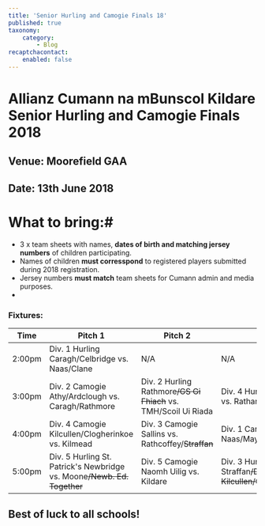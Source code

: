 ```yaml
---
title: 'Senior Hurling and Camogie Finals 18'
published: true
taxonomy:
    category:
        - Blog
recaptchacontact:
    enabled: false
---
```


# Allianz Cumann na mBunscol Kildare Senior Hurling and Camogie Finals 2018
## Venue: Moorefield GAA
## Date: 13th June 2018

# What to bring:#
* 3 x team sheets with names, **dates of birth and matching jersey numbers** of children participating.
* Names of children **must corresspond** to registered players submitted during 2018 registration.
* Jersey numbers **must match** team sheets for Cumann admin and media purposes.
* 
### Fixtures:
Time | Pitch 1 | Pitch 2 | Pitch 3
--- | --- | --- | ---
2:00pm | Div. 1 Hurling Caragh/Celbridge vs. Naas/Clane  | N/A | N/A
3:00pm | Div. 2 Camogie Athy/Ardclough vs. Caragh/Rathmore | Div. 2 Hurling Rathmore~~/GS Gi Fhiach~~ vs. TMH/Scoil Ui Riada | Div. 4 Hurling GS Chill Dara vs. Rathangan/Kildare 
4:00pm | Div. 4 Camogie Kilcullen/Clogherinkoe vs. Kilmead | Div. 3 Camogie Sallins vs. Rathcoffey/~~Straffan~~ | Div. 1 Camogie Clane vs. Naas/Maynooth
5:00pm | Div. 5 Hurling St. Patrick's Newbridge vs. Moone~~/Newb. Ed. Together~~ | Div. 5 Camogie Naomh Uilig vs. Kildare | Div. 3 Hurling Straffan~~/Dunlavin~~ vs. ~~Kilcullen/~~Cappagh~~/Prosperous~~

## Best of luck to all schools! ##